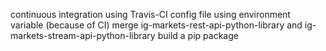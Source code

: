 continuous integration using Travis-CI
config file using environment variable (because of CI)
merge ig-markets-rest-api-python-library and ig-markets-stream-api-python-library
build a pip package
